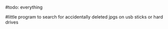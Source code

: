 #todo: everything

#little program to search for accidentally deleted jpgs on usb sticks or hard drives
